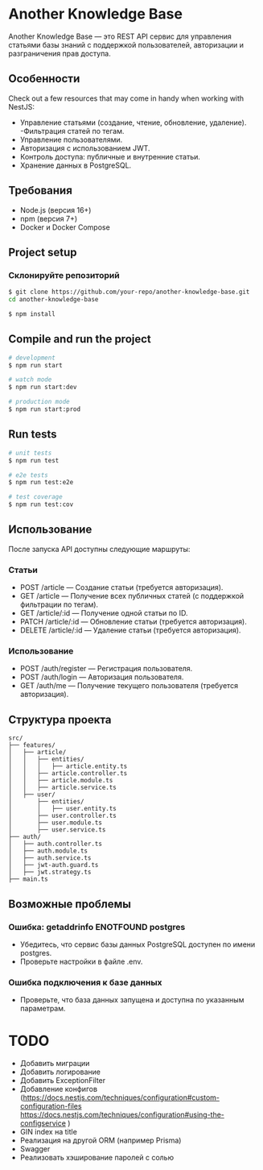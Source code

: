 # Another Knowledge Base

Another Knowledge Base — это REST API сервис для управления статьями базы знаний с поддержкой пользователей, авторизации и разграничения прав доступа.

## Особенности

Check out a few resources that may come in handy when working with NestJS:

- Управление статьями (создание, чтение, обновление, удаление).
  -Фильтрация статей по тегам.
- Управление пользователями.
- Авторизация с использованием JWT.
- Контроль доступа: публичные и внутренние статьи.
- Хранение данных в PostgreSQL.

## Требования

- Node.js (версия 16+)
- npm (версия 7+)
- Docker и Docker Compose

## Project setup

### Склонируйте репозиторий

```bash
$ git clone https://github.com/your-repo/another-knowledge-base.git
cd another-knowledge-base
```

```bash
$ npm install
```

## Compile and run the project

```bash
# development
$ npm run start

# watch mode
$ npm run start:dev

# production mode
$ npm run start:prod
```

## Run tests

```bash
# unit tests
$ npm run test

# e2e tests
$ npm run test:e2e

# test coverage
$ npm run test:cov
```

## Использование

После запуска API доступны следующие маршруты:

### Статьи

- POST /article — Создание статьи (требуется авторизация).
- GET /article — Получение всех публичных статей (с поддержкой фильтрации по тегам).
- GET /article/:id — Получение одной статьи по ID.
- PATCH /article/:id — Обновление статьи (требуется авторизация).
- DELETE /article/:id — Удаление статьи (требуется авторизация).

### Использование

- POST /auth/register — Регистрация пользователя.
- POST /auth/login — Авторизация пользователя.
- GET /auth/me — Получение текущего пользователя (требуется авторизация).

## Структура проекта

```plaintext
src/
├── features/
│   ├── article/
│   │   ├── entities/
│   │   │   ├── article.entity.ts
│   │   ├── article.controller.ts
│   │   ├── article.module.ts
│   │   ├── article.service.ts
│   ├── user/
│       ├── entities/
│       │   ├── user.entity.ts
│       ├── user.controller.ts
│       ├── user.module.ts
│       ├── user.service.ts
├── auth/
│   ├── auth.controller.ts
│   ├── auth.module.ts
│   ├── auth.service.ts
│   ├── jwt-auth.guard.ts
│   ├── jwt.strategy.ts
├── main.ts

```

## Возможные проблемы

### Ошибка: getaddrinfo ENOTFOUND postgres

- Убедитесь, что сервис базы данных PostgreSQL доступен по имени postgres.
- Проверьте настройки в файле .env.

### Ошибка подключения к базе данных

- Проверьте, что база данных запущена и доступна по указанным параметрам.

# TODO

- Добавить миграции
- Добавить логирование
- Добавить ExceptionFilter
- Добавление конфигов (https://docs.nestjs.com/techniques/configuration#custom-configuration-files
  https://docs.nestjs.com/techniques/configuration#using-the-configservice
  )
- GIN index на title
- Реализация на другой ORM (например Prisma)
- Swagger
- Реализовать хэширование паролей с солью
